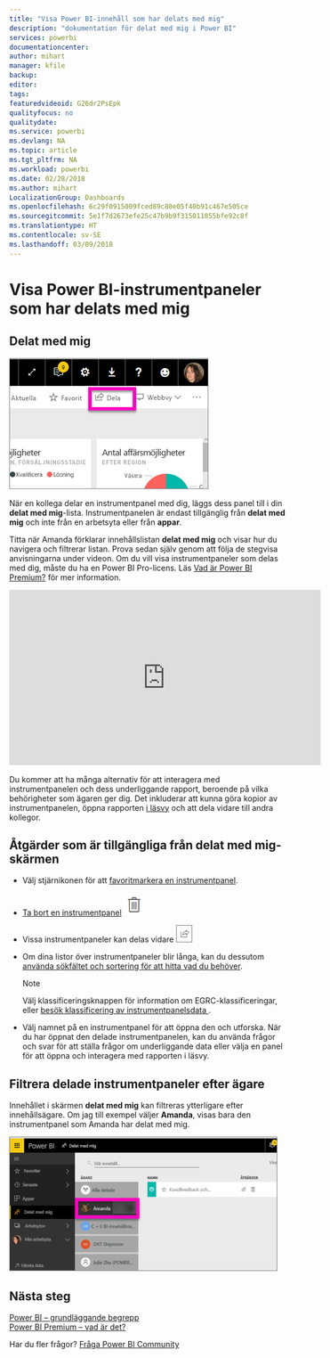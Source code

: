 ```yaml
---
title: "Visa Power BI-innehåll som har delats med mig"
description: "dokumentation för delat med mig i Power BI"
services: powerbi
documentationcenter: 
author: mihart
manager: kfile
backup: 
editor: 
tags: 
featuredvideoid: G26dr2PsEpk
qualityfocus: no
qualitydate: 
ms.service: powerbi
ms.devlang: NA
ms.topic: article
ms.tgt_pltfrm: NA
ms.workload: powerbi
ms.date: 02/28/2018
ms.author: mihart
LocalizationGroup: Dashboards
ms.openlocfilehash: 6c29f0915009fced89c80e05f40b91c467e505ce
ms.sourcegitcommit: 5e1f7d2673efe25c47b9b9f315011055bfe92c8f
ms.translationtype: HT
ms.contentlocale: sv-SE
ms.lasthandoff: 03/09/2018
---
```

# <a name="display-the-power-bi-dashboards-that-have-been-shared-with-me"></a>Visa Power BI-instrumentpaneler som har delats med mig
## <a name="shared-with-me"></a>Delat med mig
![Delningsikon](media/service-shared-with-me/power-bi-share-dash.png)

När en kollega delar en instrumentpanel med dig, läggs dess panel till i din **delat med mig**-lista. Instrumentpanelen är endast tillgänglig från **delat med mig** och inte från en arbetsyta eller från **appar**.

Titta när Amanda förklarar innehållslistan **delat med mig** och visar hur du navigera och filtrerar listan. Prova sedan själv genom att följa de stegvisa anvisningarna under videon. Om du vill visa instrumentpaneler som delas med dig, måste du ha en Power BI Pro-licens. Läs [Vad är Power BI Premium?](service-premium.md) för mer information.

<iframe width="560" height="315" src="https://www.youtube.com/embed/G26dr2PsEpk" frameborder="0" allowfullscreen></iframe>

Du kommer att ha många alternativ för att interagera med instrumentpanelen och dess underliggande rapport, beroende på vilka behörigheter som ägaren ger dig. Det inkluderar att kunna göra kopior av instrumentpanelen, öppna rapporten [i läsvy](service-reading-view-and-editing-view.md) och att dela vidare till andra kollegor.

## <a name="actions-available-from-the-shared-with-me-screen"></a>Åtgärder som är tillgängliga från **delat med mig**-skärmen
* Välj stjärnikonen för att [favoritmarkera en instrumentpanel](service-dashboard-favorite.md).
* [Ta bort en instrumentpanel](service-delete.md)  ![papperskorgikonen](media/service-shared-with-me/power-bi-delete-icon.png)
* Vissa instrumentpaneler kan delas vidare  ![delningsikon](media/service-shared-with-me/power-bi-share-icon-new.png)
* Om dina listor över instrumentpaneler blir långa, kan du dessutom [använda sökfältet och sortering för att hitta vad du behöver](service-navigation-search-filter-sort.md).
  
  > [!NOTE]
  > Välj klassificeringsknappen för information om EGRC-klassificeringar, eller [besök klassificering av instrumentpanelsdata ](service-data-classification.md).
  > 
  > 
* Välj namnet på en instrumentpanel för att öppna den och utforska. När du har öppnat den delade instrumentpanelen, kan du använda frågor och svar för att ställa frågor om underliggande data eller välja en panel för att öppna och interagera med rapporten i läsvy.

## <a name="filter-shared-dashboards-by-owner"></a>Filtrera delade instrumentpaneler efter ägare
Innehållet i skärmen **delat med mig** kan filtreras ytterligare efter innehållsägare. Om jag till exempel väljer **Amanda**, visas bara den instrumentpanel som Amanda har delat med mig.

![instrumentpanel filtrerad efter ägare](media/service-shared-with-me/power-bi-owner.png)

## <a name="next-steps"></a>Nästa steg
[Power BI – grundläggande begrepp](service-basic-concepts.md)  
[Power BI Premium – vad är det?](service-premium.md)  

Har du fler frågor? [Fråga Power BI Community](http://community.powerbi.com/)

